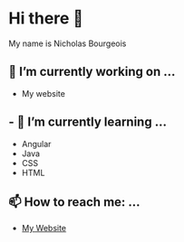 <!--
**Zyjinn/Zyjinn** is a ✨ _special_ ✨ repository because its `README.md` (this file) appears on your GitHub profile.
-->

# Hi there 👋

My name is Nicholas Bourgeois

## 🔭 I’m currently working on ...

- My website

## - 🌱 I’m currently learning ...

- Angular
- Java
- CSS
- HTML

## 📫 How to reach me: ...

- [My Website]

<!-- Definitions -->

[my website]: https://nicholasbourgeois.me/homePage
